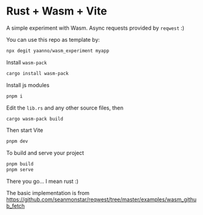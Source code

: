 # Rust + Wasm + Vite

A simple experiment with Wasm. Async requests provided by `reqwest` :)

You can use this repo as template by:
```bash
npx degit yaanno/wasm_experiment myapp
```

Install `wasm-pack`

```bash
cargo install wasm-pack
```

Install js modules
```bash
pnpm i
```

Edit the `lib.rs` and any other source files, then
```bash
cargo wasm-pack build
```

Then start Vite
```bash
pnpm dev
```

To build and serve your project
```bash
pnpm build
pnpm serve
```

There you go... I mean rust :)

The basic implementation is from https://github.com/seanmonstar/reqwest/tree/master/examples/wasm_github_fetch
